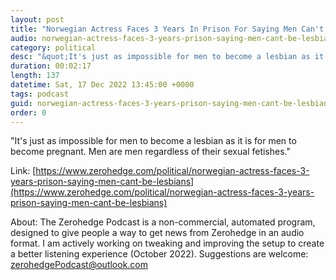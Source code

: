 ```yaml
---
layout: post
title: "Norwegian Actress Faces 3 Years In Prison For Saying Men Can't Be Lesbians"
audio: norwegian-actress-faces-3-years-prison-saying-men-cant-be-lesbians-0
category: political
desc: "&quot;It's just as impossible for men to become a lesbian as it is for men to become pregnant. Men are men regardless of their sexual fetishes.&quot; "
duration: 00:02:17
length: 137
datetime: Sat, 17 Dec 2022 13:45:00 +0000
tags: podcast
guid: norwegian-actress-faces-3-years-prison-saying-men-cant-be-lesbians-0
order: 0
---
```

&quot;It's just as impossible for men to become a lesbian as it is for men to become pregnant. Men are men regardless of their sexual fetishes.&quot; 

Link: [https://www.zerohedge.com/political/norwegian-actress-faces-3-years-prison-saying-men-cant-be-lesbians](https://www.zerohedge.com/political/norwegian-actress-faces-3-years-prison-saying-men-cant-be-lesbians)

About: The Zerohedge Podcast is a non-commercial, automated program, designed to give people a way to get news from Zerohedge in an audio format.  I am actively working on tweaking and improving the setup to create a better listening experience (October 2022).  Suggestions are welcome: [zerohedgePodcast@outlook.com](mailto:zerohedgePodcast@outlook.com)